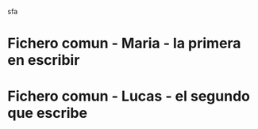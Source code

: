 sfa
# Fichero comun - Maria - la primera en escribir

# Fichero comun - Lucas - el segundo que escribe


